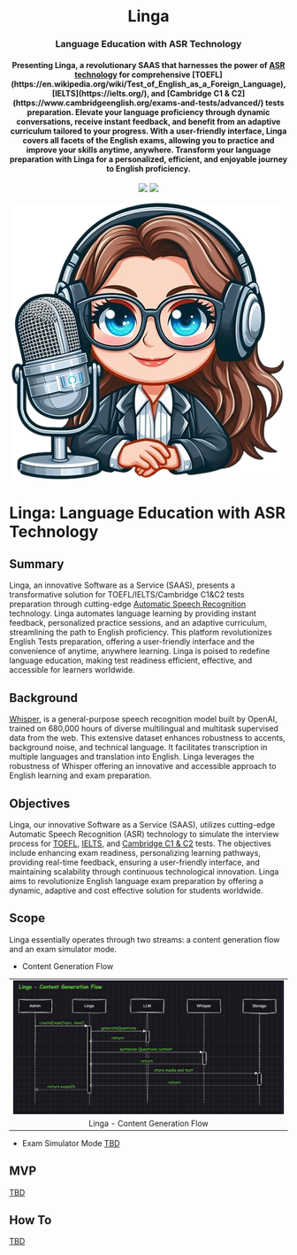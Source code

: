 <div align="center">
<h1 align="center"> Linga </h1> 
<h3>Language Education with ASR Technology</br></h3>
<h4 align="center">
Presenting Linga, a revolutionary SAAS that harnesses the power of <a href="https://en.wikipedia.org/wiki/Speech_recognition">ASR technology</a> for comprehensive [TOEFL](https://en.wikipedia.org/wiki/Test_of_English_as_a_Foreign_Language), [IELTS](https://ielts.org/), and [Cambridge C1 & C2](https://www.cambridgeenglish.org/exams-and-tests/advanced/) tests preparation. Elevate your language proficiency through dynamic conversations, receive instant feedback, and benefit from an adaptive curriculum tailored to your progress. With a user-friendly interface, Linga covers all facets of the English exams, allowing you to practice and improve your skills anytime, anywhere. Transform your language preparation with Linga for a personalized, efficient, and enjoyable journey to English proficiency.
</h4>
<img src="https://img.shields.io/badge/Progress-1%25-red"> <img src="https://img.shields.io/badge/Feedback-Welcome-green">
</br>
</br>
<kbd>
<img src="./docs/images/linga.png"> 
</kbd>
</div>


# Linga: Language Education with ASR Technology

## Summary
Linga, an innovative Software as a Service (SAAS), presents a transformative solution for TOEFL/IELTS/Cambridge C1&C2 tests preparation through cutting-edge [Automatic Speech Recognition](https://en.wikipedia.org/wiki/Speech_recognition)  technology. Linga automates language learning by providing instant feedback, personalized practice sessions, and an adaptive curriculum, streamlining the path to English proficiency. This platform revolutionizes English Tests preparation, offering a user-friendly interface and the convenience of anytime, anywhere learning. Linga is poised to redefine language education, making test readiness efficient, effective, and accessible for learners worldwide.

## Background
[Whisper](https://github.com/openai/whisper), is a general-purpose speech recognition model built by OpenAI, trained on 680,000 hours of diverse multilingual and multitask supervised data from the web. This extensive dataset enhances robustness to accents, background noise, and technical language. It facilitates transcription in multiple languages and translation into English. Linga leverages the robustness of Whisper offering an innovative and accessible approach to English learning and exam preparation.


## Objectives
Linga, our innovative Software as a Service (SAAS), utilizes cutting-edge Automatic Speech Recognition (ASR) technology to simulate the interview process for [TOEFL](https://en.wikipedia.org/wiki/Test_of_English_as_a_Foreign_Language), [IELTS](https://ielts.org/), and [Cambridge C1 & C2](https://www.cambridgeenglish.org/exams-and-tests/advanced/) tests. The objectives include enhancing exam readiness, personalizing learning pathways, providing real-time feedback, ensuring a user-friendly interface, and maintaining scalability through continuous technological innovation. Linga aims to revolutionize English language exam preparation by offering a dynamic, adaptive and cost effective solution for students worldwide.
  

## Scope
Linga essentially operates through two streams: a content generation flow and an exam simulator mode.
- Content Generation Flow
<table width="128px">
  <tr>
    <td><img src="./docs/images/content-generation.png"/></td>
  </tr>
  <tr><td align="center">Linga - Content Generation Flow</td></tr>
</table>  

- Exam Simulator Mode
[TBD]()


## MVP
[TBD]()


## How To
[TBD](/README.mdREADME.md)



